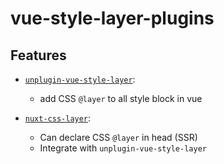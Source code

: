 # vue-style-layer-plugins

## Features
- [`unplugin-vue-style-layer`](https://github.com/shunnNet/vue-style-layer/tree/main/packages/unplugin-vue-style-layer): 
  - add CSS `@layer` to all style block in vue

- [`nuxt-css-layer`](https://github.com/shunnNet/vue-style-layer/tree/main/packages/nuxt-css-layer): 
  - Can declare CSS `@layer` in head (SSR)
  - Integrate with `unplugin-vue-style-layer`